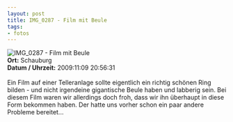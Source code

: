 ```yaml
--- 
layout: post
title: IMG_0287 - Film mit Beule
tags: 
- fotos
---
```

<img src="http://blog.fabianonline.de/wp-content/main/2010_05/IMG_0287.jpg" alt="IMG_0287 - Film mit Beule" class="aligncenter" /><br />
<strong>Ort:</strong> Schauburg<br />
<strong>Datum / Uhrzeit:</strong> 2009:11:09 20:56:31<br />
<br />
Ein Film auf einer Telleranlage sollte eigentlich ein richtig schönen Ring bilden - und nicht irgendeine gigantische Beule haben und labberig sein. Bei diesem Film waren wir allerdings doch froh, dass wir ihn überhaupt in diese Form bekommen haben. Der hatte uns vorher schon ein paar andere Probleme bereitet...
